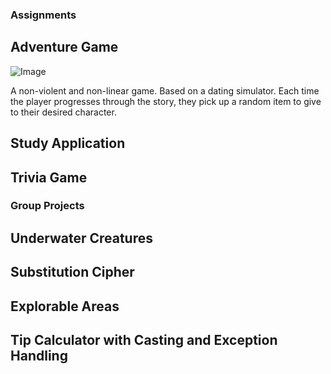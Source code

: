 ### Assignments 

## Adventure Game
![Image](https://puu.sh/HysCp/537295e14b.png)

A non-violent and non-linear game.
Based on a dating simulator. Each time the player progresses through the story, they pick up a random item to give to their desired character.

## Study Application

## Trivia Game

### Group Projects

## Underwater Creatures

## Substitution Cipher

## Explorable Areas

## Tip Calculator with Casting and Exception Handling
